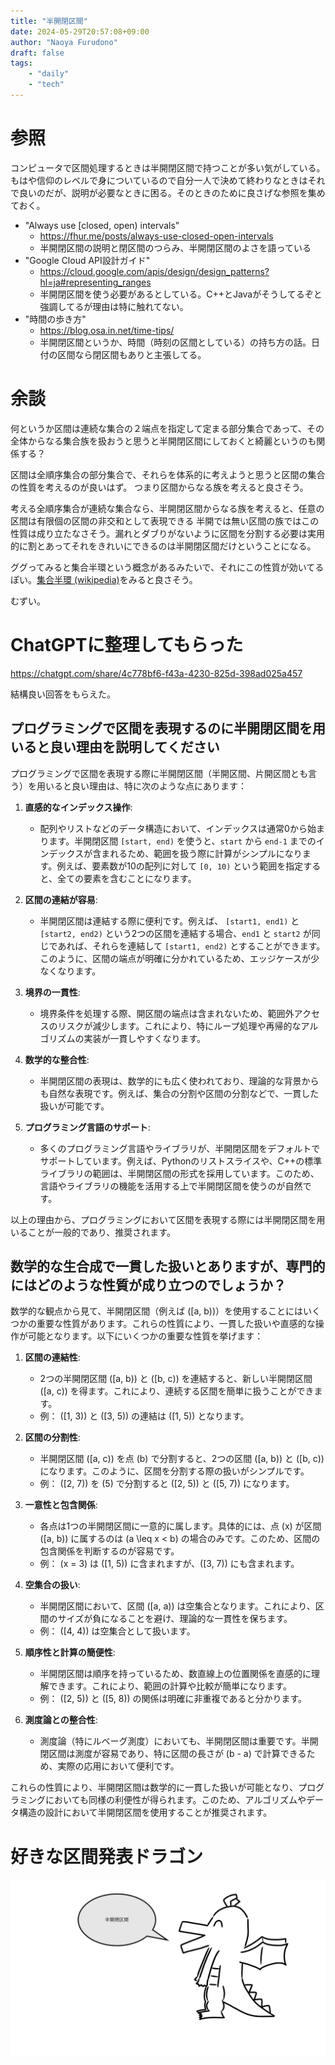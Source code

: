 ```yaml
---
title: "半開閉区間"
date: 2024-05-29T20:57:08+09:00
author: "Naoya Furudono"
draft: false
tags:
    - "daily"
    - "tech"
---
```


# 参照

コンピュータで区間処理するときは半開閉区間で持つことが多い気がしている。
もはや信仰のレベルで身についているので自分一人で決めて終わりなときはそれで良いのだが、説明が必要なときに困る。そのときのために良さげな参照を集めておく。

- "Always use [closed, open) intervals"
  - <https://fhur.me/posts/always-use-closed-open-intervals>
  - 半開閉区間の説明と閉区間のつらみ、半開閉区間のよさを語っている
- "Google Cloud API設計ガイド"
  - <https://cloud.google.com/apis/design/design_patterns?hl=ja#representing_ranges>
  - 半開閉区間を使う必要があるとしている。C++とJavaがそうしてるぞと強調してるが理由は特に触れてない。
- "時間の歩き方"
  - <https://blog.osa.in.net/time-tips/>
  - 半開閉区間というか、時間（時刻の区間としている）の持ち方の話。日付の区間なら閉区間もありと主張してる。

# 余談

何というか区間は連続な集合の２端点を指定して定まる部分集合であって、その全体からなる集合族を扱おうと思うと半開閉区間にしておくと綺麗というのも関係する？

区間は全順序集合の部分集合で、それらを体系的に考えようと思うと区間の集合の性質を考えるのが良いはず。
つまり区間からなる族を考えると良さそう。

考える全順序集合が連続な集合なら、半開閉区間からなる族を考えると、任意の区間は有限個の区間の非交和として表現できる
半開では無い区間の族ではこの性質は成り立たなさそう。漏れとダブりがないように区間を分割する必要は実用的に割とあってそれをきれいにできるのは半開閉区間だけということになる。

ググってみると集合半環という概念があるみたいで、それにこの性質が効いてるぽい。[集合半環 (wikipedia)](https://ja.wikipedia.org/wiki/%E9%9B%86%E5%90%88%E5%8D%8A%E7%92%B0)をみると良さそう。

むずい。

# ChatGPTに整理してもらった

<https://chatgpt.com/share/4c778bf6-f43a-4230-825d-398ad025a457>

結構良い回答をもらえた。

## プログラミングで区間を表現するのに半開閉区間を用いると良い理由を説明してください

プログラミングで区間を表現する際に半開閉区間（半開区間、片開区間とも言う）を用いると良い理由は、特に次のような点にあります：

1. **直感的なインデックス操作**:
   - 配列やリストなどのデータ構造において、インデックスは通常0から始まります。半開閉区間 `[start, end)` を使うと、`start` から `end-1` までのインデックスが含まれるため、範囲を扱う際に計算がシンプルになります。例えば、要素数が10の配列に対して `[0, 10)` という範囲を指定すると、全ての要素を含むことになります。

2. **区間の連結が容易**:
   - 半開閉区間は連結する際に便利です。例えば、 `[start1, end1)` と `[start2, end2)` という2つの区間を連結する場合、`end1` と `start2` が同じであれば、それらを連結して `[start1, end2)` とすることができます。このように、区間の端点が明確に分かれているため、エッジケースが少なくなります。

3. **境界の一貫性**:
   - 境界条件を処理する際、開区間の端点は含まれないため、範囲外アクセスのリスクが減少します。これにより、特にループ処理や再帰的なアルゴリズムの実装が一貫しやすくなります。

4. **数学的な整合性**:
   - 半開閉区間の表現は、数学的にも広く使われており、理論的な背景からも自然な表現です。例えば、集合の分割や区間の分割などで、一貫した扱いが可能です。

5. **プログラミング言語のサポート**:
   - 多くのプログラミング言語やライブラリが、半開閉区間をデフォルトでサポートしています。例えば、Pythonのリストスライスや、C++の標準ライブラリの範囲は、半開閉区間の形式を採用しています。このため、言語やライブラリの機能を活用する上で半開閉区間を使うのが自然です。

以上の理由から、プログラミングにおいて区間を表現する際には半開閉区間を用いることが一般的であり、推奨されます。

## 数学的な生合成で一貫した扱いとありますが、専門的にはどのような性質が成り立つのでしょうか？

数学的な観点から見て、半開閉区間（例えば \([a, b)\)）を使用することにはいくつかの重要な性質があります。これらの性質により、一貫した扱いや直感的な操作が可能となります。以下にいくつかの重要な性質を挙げます：

1. **区間の連結性**:
   - 2つの半開閉区間 \([a, b)\) と \([b, c)\) を連結すると、新しい半開閉区間 \([a, c)\) を得ます。これにより、連続する区間を簡単に扱うことができます。
   - 例： \([1, 3)\) と \([3, 5)\) の連結は \([1, 5)\) となります。

2. **区間の分割性**:
   - 半開閉区間 \([a, c)\) を点 \(b\) で分割すると、2つの区間 \([a, b)\) と \([b, c)\) になります。このように、区間を分割する際の扱いがシンプルです。
   - 例： \([2, 7)\) を \(5\) で分割すると \([2, 5)\) と \([5, 7)\) になります。

3. **一意性と包含関係**:
   - 各点は1つの半開閉区間に一意的に属します。具体的には、点 \(x\) が区間 \([a, b)\) に属するのは \(a \leq x < b\) の場合のみです。このため、区間の包含関係を判断するのが容易です。
   - 例： \(x = 3\) は \([1, 5)\) に含まれますが、\([3, 7)\) にも含まれます。

4. **空集合の扱い**:
   - 半開閉区間において、区間 \([a, a)\) は空集合となります。これにより、区間のサイズが負になることを避け、理論的な一貫性を保ちます。
   - 例： \([4, 4)\) は空集合として扱います。

5. **順序性と計算の簡便性**:
   - 半開閉区間は順序を持っているため、数直線上の位置関係を直感的に理解できます。これにより、範囲の計算や比較が簡単になります。
   - 例： \([2, 5)\) と \([5, 8)\) の関係は明確に非重複であると分かります。

6. **測度論との整合性**:
   - 測度論（特にルベーグ測度）においても、半開閉区間は重要です。半開閉区間は測度が容易であり、特に区間の長さが \(b - a\) で計算できるため、実際の応用において便利です。

これらの性質により、半開閉区間は数学的に一貫した扱いが可能となり、プログラミングにおいても同様の利便性が得られます。このため、アルゴリズムやデータ構造の設計において半開閉区間を使用することが推奨されます。

# 好きな区間発表ドラゴン

![]( nc355601_好きな惣菜発表ドラゴンのドラゴン.png?width=200px)
